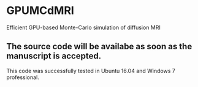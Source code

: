 # GPUMCdMRI
Efficient GPU-based Monte-Carlo simulation of diffusion MRI

## The source code will be availabe as soon as the manuscript is accepted.

This code was successfully tested in Ubuntu 16.04 and Windows 7 professional.

